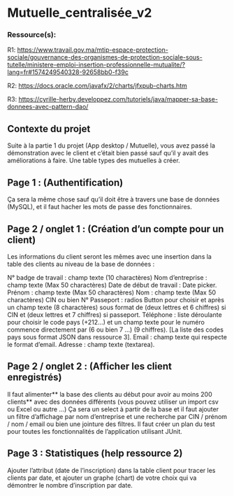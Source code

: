 # Mutuelle_centralisée_v2 


### Ressource(s):
  R1: https://www.travail.gov.ma/mtip-espace-protection-sociale/gouvernance-des-organismes-de-protection-sociale-sous-tutelle/ministere-emploi-insertion-professionnelle-mutualite/?lang=fr#1574249540328-92658bb0-f39c
  
  R2: https://docs.oracle.com/javafx/2/charts/jfxpub-charts.htm
  
  R3: https://cyrille-herby.developpez.com/tutoriels/java/mapper-sa-base-donnees-avec-pattern-dao/




## Contexte du projet
Suite à la partie 1 du projet (App desktop / Mutuelle), vous avez passé la démonstration avec le client et c’était bien passé sauf qu’il y avait des améliorations à faire.
Une table types des mutuelles à créer.



## Page 1 : (Authentification)

Ça sera la même chose sauf qu’il doit être à travers une base de données (MySQL), et il faut hacher les mots de passe des fonctionnaires.





## Page 2 / onglet 1 : (Création d’un compte pour un client)

Les informations du client seront les mêmes avec une insertion dans la table des clients au niveau de la base de données :

  N° badge de travail : champ texte (10 charactères)
  Nom d’entreprise : champ texte (Max 50 charactères)
  Date de début de travail : Date picker.
  Prénom : champ texte (Max 50 charactères)
  Nom : champ texte (Max 50 charactères)
  CIN ou bien N° Passeport : radios Button pour choisir et après un champ texte (8 charactères) sous format de (deux lettres et 6 chiffres) si CIN et (deux lettres et 7 chiffres) si passeport.
  Téléphone : liste déroulante pour choisir le code pays (+212…) et un champ texte pour le numéro commence directement par (6 ou bien 7 …) (9 chiffres). [La liste des codes pays sous format JSON dans ressource 3].
  Email : champ texte qui respecte le format d’email.
  Adresse : champ texte (textarea).


##  Page 2 / onglet 2 : (Afficher les client enregistrés)

Il faut alimenter** la base des clients au début pour avoir au moins 200 clients** avec des données différents (vous pouvez utiliser un import csv ou Excel ou autre …)
Ça sera un select à partir de la base et il faut ajouter un filtre d’affichage par nom d’entreprise et une recherche par CIN / prénom / nom / email ou bien une jointure des filtres. Il faut créer un plan du test pour toutes les fonctionnalités de l’application utilisant JUnit.




## Page 3 : Statistiques (help ressource 2)

Ajouter l’attribut (date de l’inscription) dans la table client pour tracer les clients par date, et ajouter un graphe (chart) de votre choix qui va démontrer le nombre d’inscription par date.
